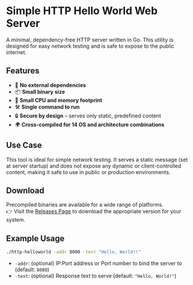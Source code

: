 # Simple HTTP Hello World Web Server

A minimal, dependency-free HTTP server written in Go. This utility is designed for easy network testing and is safe to expose to the public internet.

## Features

- 🚀 **No external dependencies**
- 📦 **Small binary size**
- 🧠 **Small CPU and memory footprint**
- 🛠 **Single command to run**
- 🔒 **Secure by design** – serves only static, predefined content
- 🌍 **Cross-compiled for 14 OS and architecture combinations**

## Use Case

This tool is ideal for simple network testing. It serves a static message (set at server startup) and does not expose any dynamic or client-controlled content, making it safe to use in public or production environments.

## Download

Precompiled binaries are available for a wide range of platforms.  
👉 Visit the [Releases Page](https://github.com/SubhashBose/Simple-HTTP-HelloWorld-server/releases) to download the appropriate version for your system.

## Example Usage

```bash
./http-helloworld -addr 8000 -text "Hello, World!!"
````

* `-addr`: (optional) IP:Port address or Port number to bind the server to (default: `8080`)
* `-text`: (optional) Response text to serve (default: `"Hello, World!"`)
